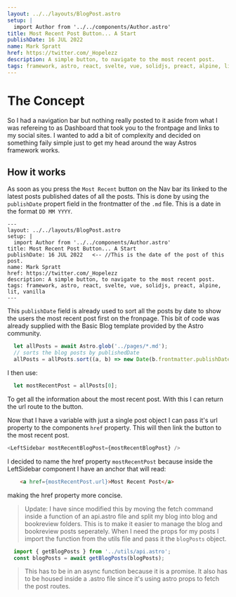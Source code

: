 ```yaml
---
layout: ../../layouts/BlogPost.astro
setup: |
  import Author from '../../components/Author.astro'
title: Most Recent Post Button... A Start
publishDate: 16 JUL 2022
name: Mark Spratt
href: https://twitter.com/_Hopelezz
description: A simple button, to navigate to the most recent post.
tags: framework, astro, react, svelte, vue, solidjs, preact, alpine, lit, vanilla
---
```


# The Concept

So I had a navigation bar but nothing really posted to it aside from what I was refereing to as Dashboard that took you to the frontpage and links to my social sites. I wanted to add a bit of complexity and decided on something faily simple just to get my head around the way Astros framework works.

## How it works

As soon as you press the `Most Recent` button on the Nav bar its linked to the latest posts published dates of all the posts. This is done by using the `publishDate` propert field in the frontmatter of the `.md` file. This is a date in the format `DD MM YYYY`. 

```astro
---
layout: ../../layouts/BlogPost.astro
setup: |
  import Author from '../../components/Author.astro'
title: Most Recent Post Button... A Start
publishDate: 16 JUL 2022   <-- //This is the date of the post of this post. 
name: Mark Spratt
href: https://twitter.com/_Hopelezz
description: A simple button, to navigate to the most recent post.
tags: framework, astro, react, svelte, vue, solidjs, preact, alpine, lit, vanilla
---
```

This `publishDate` field is already used to sort all the posts by date to show the users the most recent post first on the fronpage. This bit of code was already supplied with the Basic Blog template provided by the Astro community. 

```js
  let allPosts = await Astro.glob('../pages/*.md');
  // sorts the blog posts by publishedDate
  allPosts = allPosts.sort((a, b) => new Date(b.frontmatter.publishDate).valueOf() - new Date(a.frontmatter.publishDate).valueOf());
```

I then use:
```js
  let mostRecentPost = allPosts[0];
```
To get all the information about the most recent post. With this I can return the url route to the button.

Now that I have a variable with just a single post object I can pass it's url property to the components `href` property. This will then link the button to the most recent post.

```js
<LeftSidebar mostRecentBlogPost={mostRecentBlogPost} />
```

I decided to name the href property `mostRecentPost` because inside the LeftSidebar component I have an anchor that will read:
```html
    <a href={mostRecentPost.url}>Most Recent Post</a>
```

making the href property more concise.

> Update: I have since modified this by moving the fetch command inside a function of an api.astro file and split my blog into blog and bookreview folders. This is to make it easier to manage the blog and bookreview posts seperately. When I need the props for my posts I import the function from the utils file and pass it the `blogPosts` object.

```js
  import { getBlogPosts } from '../utils/api.astro';
  const blogPosts = await getBlogPosts(blogPosts);
```

> This has to be in an async function because it is a promise. It also has to be housed inside a .astro file since it's using astro props to fetch the post routes.
